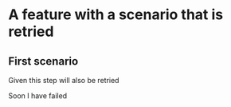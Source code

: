 # A feature with a scenario that is retried

<!-- @retryScenario -->

## First scenario

Given this step will also be retried

Soon I have failed
